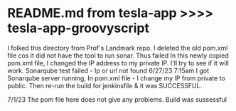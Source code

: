# README.md from tesla-app >>>> tesla-app-groovyscript
I folked this directory from Prof's Landmark repo. 
I deleted the old pom.xml file cos it did not have the tool to run sonar. Thus failed
In this newly copied pom.xml file, I changed the IP address to my private IP. 
I'll try to see if it will work. Sonarqube test failed - Ip or url not found
6/27/23 7:15am I got Sonarqube server running, In pom.xml file - I change my IP from private to public. Then re-run the build for jenkinsfile & it was SUCCESSFUL. 

7/1/23 The pom file here does not give any problems. Build was sussessful
